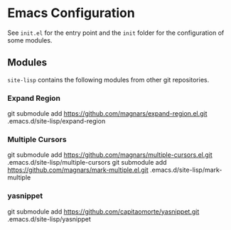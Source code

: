 # Emacs Configuration

See `init.el` for the entry point and the `init` folder for the configuration of some modules.

## Modules

`site-lisp` contains the following modules from other git repositories.

### Expand Region

git submodule add https://github.com/magnars/expand-region.el.git .emacs.d/site-lisp/expand-region

### Multiple Cursors

git submodule add https://github.com/magnars/multiple-cursors.el.git .emacs.d/site-lisp/multiple-cursors
git submodule add https://github.com/magnars/mark-multiple.el.git .emacs.d/site-lisp/mark-multiple

### yasnippet

git submodule add https://github.com/capitaomorte/yasnippet.git .emacs.d/site-lisp/yasnippet

